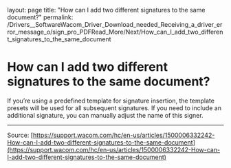 layout: page
title: "How can I add two different signatures to the same document?"
permalink: /Drivers__SoftwareWacom_Driver_Download_needed_Receiving_a_driver_error_message_o/sign_pro_PDFRead_More/Next/How_can_I_add_two_different_signatures_to_the_same_document

# How can I add two different signatures to the same document?

If you’re using a predefined template for signature insertion, the template presets will be used for all subsequent signatures. If you need to include an additional signature, you can manually adjust the name of this signer.

---
Source: [https://support.wacom.com/hc/en-us/articles/1500006332242-How-can-I-add-two-different-signatures-to-the-same-document](https://support.wacom.com/hc/en-us/articles/1500006332242-How-can-I-add-two-different-signatures-to-the-same-document)
